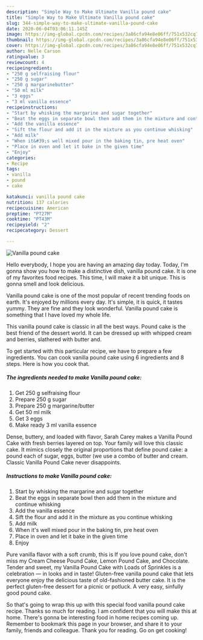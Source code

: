 ```yaml
---
description: "Simple Way to Make Ultimate Vanilla pound cake"
title: "Simple Way to Make Ultimate Vanilla pound cake"
slug: 344-simple-way-to-make-ultimate-vanilla-pound-cake
date: 2020-06-04T03:06:11.145Z
image: https://img-global.cpcdn.com/recipes/3a86cfa94e8e06ff/751x532cq70/vanilla-pound-cake-recipe-main-photo.jpg
thumbnail: https://img-global.cpcdn.com/recipes/3a86cfa94e8e06ff/751x532cq70/vanilla-pound-cake-recipe-main-photo.jpg
cover: https://img-global.cpcdn.com/recipes/3a86cfa94e8e06ff/751x532cq70/vanilla-pound-cake-recipe-main-photo.jpg
author: Nelle Carson
ratingvalue: 3
reviewcount: 4
recipeingredient:
- "250 g selfraising flour"
- "250 g sugar"
- "250 g margarinebutter"
- "50 ml milk"
- "3 eggs"
- "3 ml vanilla essence"
recipeinstructions:
- "Start by whisking the margarine and sugar together"
- "Beat the eggs in separate bowl then add them in the mixture and continue whisking"
- "Add the vanilla essence"
- "Sift the flour and add it in the mixture as you continue whisking"
- "Add milk"
- "When it&#39;s well mixed pour in the baking tin, pre heat oven"
- "Place in oven and let it bake in the given time"
- "Enjoy"
categories:
- Recipe
tags:
- vanilla
- pound
- cake

katakunci: vanilla pound cake 
nutrition: 137 calories
recipecuisine: American
preptime: "PT27M"
cooktime: "PT43M"
recipeyield: "2"
recipecategory: Dessert

---
```



![Vanilla pound cake](https://img-global.cpcdn.com/recipes/3a86cfa94e8e06ff/751x532cq70/vanilla-pound-cake-recipe-main-photo.jpg)

Hello everybody, I hope you are having an amazing day today. Today, I'm gonna show you how to make a distinctive dish, vanilla pound cake. It is one of my favorites food recipes. This time, I will make it a bit unique. This is gonna smell and look delicious.

Vanilla pound cake is one of the most popular of recent trending foods on earth. It's enjoyed by millions every day. It's simple, it is quick, it tastes yummy. They are fine and they look wonderful. Vanilla pound cake is something that I have loved my whole life.

This vanilla pound cake is classic in all the best ways. Pound cake is the best friend of the dessert world. It can be dressed up with whipped cream and berries, slathered with butter and.


To get started with this particular recipe, we have to prepare a few ingredients. You can cook vanilla pound cake using 6 ingredients and 8 steps. Here is how you cook that.

<!--inarticleads1-->

##### The ingredients needed to make Vanilla pound cake:

1. Get 250 g selfraising flour
1. Prepare 250 g sugar
1. Prepare 250 g margarine/butter
1. Get 50 ml milk
1. Get 3 eggs
1. Make ready 3 ml vanilla essence


Dense, buttery, and loaded with flavor, Sarah Carey makes a Vanilla Pound Cake with fresh berries layered on top. Your family will love this classic cake. It mimics closely the original proportions that define pound cake: a pound each of sugar, eggs, butter (we use a combo of butter and cream. Classic Vanilla Pound Cake never disappoints. 

<!--inarticleads2-->

##### Instructions to make Vanilla pound cake:

1. Start by whisking the margarine and sugar together
1. Beat the eggs in separate bowl then add them in the mixture and continue whisking
1. Add the vanilla essence
1. Sift the flour and add it in the mixture as you continue whisking
1. Add milk
1. When it&#39;s well mixed pour in the baking tin, pre heat oven
1. Place in oven and let it bake in the given time
1. Enjoy


Pure vanilla flavor with a soft crumb, this is If you love pound cake, don&#39;t miss my Cream Cheese Pound Cake, Lemon Pound Cake, and Chocolate. Tender and sweet, my Vanilla Pound Cake with Loads of Sprinkles is a celebration — in looks and in taste! Gluten-free vanilla pound cake that lets everyone enjoy the delicious taste of old-fashioned butter cake. It is the perfect gluten-free dessert for a picnic or potluck. A very easy, sinfully good pound cake. 

So that's going to wrap this up with this special food vanilla pound cake recipe. Thanks so much for reading. I am confident that you will make this at home. There's gonna be interesting food in home recipes coming up. Remember to bookmark this page in your browser, and share it to your family, friends and colleague. Thank you for reading. Go on get cooking!
